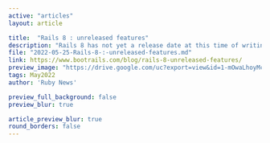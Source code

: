 ```yaml
---
active: "articles"
layout: article

title:  "Rails 8 : unreleased features"
description: "Rails 8 has not yet a release date at this time of writing. What kind of feature could be fun in the (future) Ruby-on-Rails 8 release ? Let's dream."
file: "2022-05-25-Rails-8-:-unreleased-features.md"
link: https://www.bootrails.com/blog/rails-8-unreleased-features/ 
preview_image: "https://drive.google.com/uc?export=view&id=1-mOwaLhoyMcuhQzz6iq990thDuwV2zIo"
tags: May2022
author: 'Ruby News'

preview_full_background: false
preview_blur: true

article_preview_blur: true
round_borders: false
---
```

